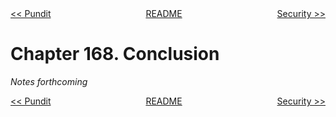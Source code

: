 <div>
<div style='float: left'><a href='ch167-pundit.md'>&lt;&lt; Pundit</a></div>
<div style='float: right'><a href='ch169-security.md'>Security &gt;&gt;</a></div>
<div style='float: inline-auto;text-align:center'><a href='README.md'>README</a></div>
<div style="clear: both"></div>
</div>

# Chapter 168. Conclusion

*Notes forthcoming*

<div>
<div style='float: left'><a href='ch167-pundit.md'>&lt;&lt; Pundit</a></div>
<div style='float: right'><a href='ch169-security.md'>Security &gt;&gt;</a></div>
<div style='float: inline-auto;text-align:center'><a href='README.md'>README</a></div>
<div style="clear: both"></div>
</div>